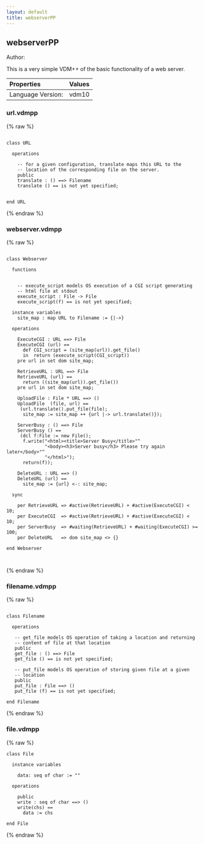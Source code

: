 ```yaml
---
layout: default
title: webserverPP
---
```


## webserverPP
Author: 



This is a very simple VDM++ of the basic functionality of a web
server.


| Properties | Values          |
| :------------ | :---------- |
|Language Version:| vdm10|


### url.vdmpp

{% raw %}
~~~

class URL

  operations

    -- for a given configuration, translate maps this URL to the 
    -- location of the corresponding file on the server.
    public
    translate : () ==> Filename
    translate () == is not yet specified;
     

end URL
~~~
{% endraw %}

### webserver.vdmpp

{% raw %}
~~~

class Webserver

  functions


    -- execute_script models OS execution of a CGI script generating
    -- html file at stdout
    execute_script : File -> File
    execute_script(f) == is not yet specified;

  instance variables
    site_map : map URL to Filename := {|->}

  operations

    ExecuteCGI : URL ==> File
    ExecuteCGI (url) == 
      def CGI_script = (site_map(url)).get_file()
      in  return (execute_script(CGI_script))
    pre url in set dom site_map;

    RetrieveURL : URL ==> File
    RetrieveURL (url) == 
      return ((site_map(url)).get_file())
    pre url in set dom site_map;

    UploadFile : File * URL ==> ()
    UploadFile  (file, url) == 
     (url.translate().put_file(file);
      site_map := site_map ++ {url |-> url.translate()});

    ServerBusy : () ==> File
    ServerBusy () == 
     (dcl f:File := new File();
      f.write("<html><title>Server Busy</title>"^
              "<body><h3>Server busy</h3> Please try again later</body>"^
              "</html>");
      return(f));

    DeleteURL : URL ==> ()
    DeleteURL (url) ==
      site_map := {url} <-: site_map;

  sync
 
    per RetrieveURL => #active(RetrieveURL) + #active(ExecuteCGI) < 10;
    per ExecuteCGI  => #active(RetrieveURL) + #active(ExecuteCGI) < 10;
    per ServerBusy  => #waiting(RetrieveURL) + #waiting(ExecuteCGI) >= 100;
    per DeleteURL   => dom site_map <> {}

end Webserver

  
~~~
{% endraw %}

### filename.vdmpp

{% raw %}
~~~

class Filename

  operations

   -- get_file models OS operation of taking a location and returning
   -- content of file at that location
   public
   get_file : () ==> File
   get_file () == is not yet specified; 

   -- put_file models OS operation of storing given file at a given
   -- location
   public
   put_file : File ==> ()
   put_file (f) == is not yet specified; 

end Filename
~~~
{% endraw %}

### file.vdmpp

{% raw %}
~~~
class File

  instance variables

    data: seq of char := ""

  operations 

    public
    write : seq of char ==> ()
    write(chs) == 
      data := chs

end File
~~~
{% endraw %}

